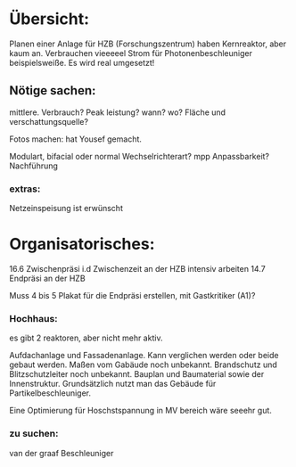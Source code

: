 # Übersicht:
Planen einer Anlage für HZB (Forschungszentrum)
haben Kernreaktor, aber kaum an. Verbrauchen vieeeeel Strom
für Photonenbeschleuniger beispielsweiße. Es wird real umgesetzt!

## Nötige sachen:
mittlere. Verbrauch?
Peak leistung? wann? wo?
Fläche und verschattungsquelle?

Fotos machen: hat Yousef gemacht.

Modulart, bifacial oder normal
Wechselrichterart? mpp Anpassbarkeit?
Nachführung

### extras:
Netzeinspeisung ist erwünscht

# Organisatorisches:
16.6 Zwischenpräsi
i.d Zwischenzeit an der HZB intensiv arbeiten
14.7 Endpräsi an der HZB

Muss 4 bis 5 Plakat für die Endpräsi erstellen, mit Gastkritiker (A1)?

### Hochhaus:

es gibt 2 reaktoren, aber nicht mehr aktiv.

Aufdachanlage und Fassadenanlage. Kann verglichen werden oder beide gebaut werden.
Maßen vom Gabäude noch unbekannt. Brandschutz und Blitzschutzleiter noch unbekannt. Bauplan und Baumaterial sowie der Innenstruktur. Grundsätzlich nutzt man das Gebäude für Partikelbeschleuniger.

Eine Optimierung für Hoschstspannung in MV bereich wäre seeehr gut.

### zu suchen: 
van der graaf Beschleuniger